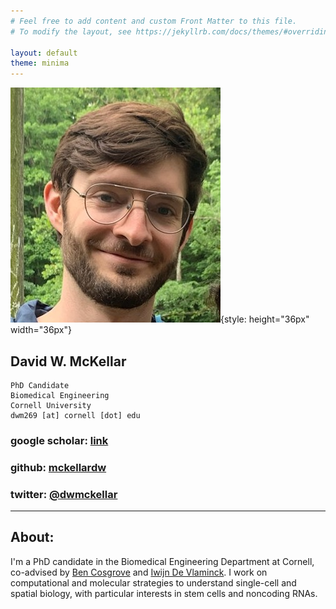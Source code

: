 ```yaml
---
# Feel free to add content and custom Front Matter to this file.
# To modify the layout, see https://jekyllrb.com/docs/themes/#overriding-theme-defaults

layout: default
theme: minima
---
```


<!-- <h1 align="center"
    style="color:#0076B6; font-weight: bold"> David W. McKellar </h1> -->

<!-- <img align="center"
  height="150"
  src=images/prof_pic.jpg  
  style="float: left; margin-right: 12px; border-radius:42%;"> -->
<!-- <img src="images/prof_pic.jpg"
     alt="On a walk somewhere in DC..."
     style="float: left; margin-right: 12px; border-radius:42%;"
     width=180 />
<br /> -->
![prof](images/prof_pic.jpg){style: height="36px" width="36px"}

## **David W. McKellar**  
```
PhD Candidate  
Biomedical Engineering  
Cornell University  
dwm269 [at] cornell [dot] edu  
```

### **google scholar**: [link](https://scholar.google.com/citations?user=Hta5xCcAAAAJ&hl=en&oi=ao)
### **github:** [mckellardw](https://github.com/mckellardw)
### **twitter:** [@dwmckellar](https://twitter.com/dwmckellar)


-----------

## **About**:
I'm a PhD candidate in the Biomedical Engineering Department at Cornell, co-advised by [Ben Cosgrove](https://cosgrovelab.bme.cornell.edu/) and [Iwijn De Vlaminck](https://devlaminck.bme.cornell.edu/). I work on computational and molecular strategies to understand single-cell and spatial biology, with particular interests in stem cells and noncoding RNAs.

<!-- ## **Highlights**:
+ My newest first author preprint on a method we call Spatial Total RNA-Sequencing (STRS). STRS enables spatial mapping of noncoding and other non-polyadenylated RNAs in tissue slices: [link](https://www.biorxiv.org/content/10.1101/2022.04.20.488964v1)
+ My recent first author paper on building a single-cell reference dataset for skeletal muscle regeneration, published in Communications Biology: [link](https://www.nature.com/articles/s42003-021-02810-x)
+ Highlight from the BME Department at Cornell: [link](https://www.bme.cornell.edu/spotlights/david-mckellar-phd-student) -->
